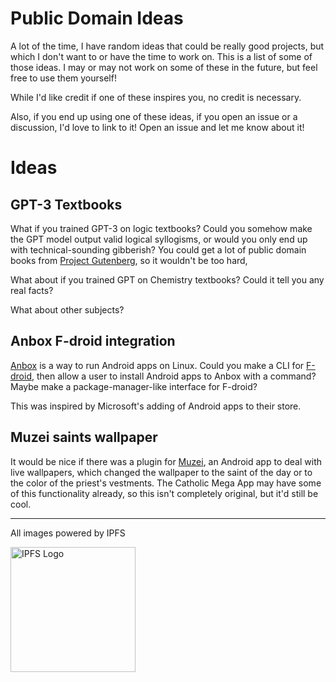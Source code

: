 # Public Domain Ideas

A lot of the time, I have random ideas that could be really good projects, but which I don't want to or have the time to work on. This is a list of some of those ideas. I may or may not work on some of these in the future, but feel free to use them yourself!

While I'd like credit if one of these inspires you, no credit is necessary.

Also, if you end up using one of these ideas, if you open an issue or a discussion, I'd love to link to it! Open an issue and let me know about it!

# Ideas

## GPT-3 Textbooks

What if you trained GPT-3 on logic textbooks? Could you somehow make the GPT model output valid logical syllogisms, or would you only end up with technical-sounding gibberish? You could get a lot of public domain books from [Project Gutenberg](https://gutenberg.org/), so it wouldn't be too hard,

What about if you trained GPT on Chemistry textbooks? Could it tell you any real facts?

What about other subjects?

## Anbox F-droid integration

[Anbox](https://anbox.io/) is a way to run Android apps on Linux. Could you make a CLI for [F-droid](https://f-droid.org/), then allow a user to install Android apps to Anbox with a command? Maybe make a package-manager-like interface for F-droid?

This was inspired by Microsoft's adding of Android apps to their store.

## Muzei saints wallpaper

It would be nice if there was a plugin for [Muzei](https://muzei.co/), an Android app to deal with live wallpapers, which changed the wallpaper to the saint of the day or to the color of the priest's vestments. The Catholic Mega App may have some of this functionality already, so this isn't completely original, but it'd still be cool.

---

All images powered by IPFS

<img src="https://2br-2b.github.io/Public-Domain-Ideas/ipfs/QmUnLW4zb4zQML87Lp9mp1Roz52TrqHkwk6yDV67tURnPy" alt="IPFS Logo" width="200">
